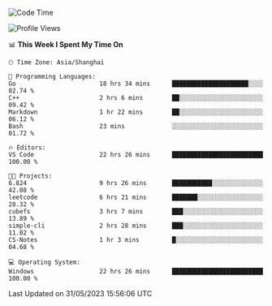 <!--START_SECTION:waka-->
![Code Time](http://img.shields.io/badge/Code%20Time-958%20hrs%2051%20mins-blue)

![Profile Views](http://img.shields.io/badge/Profile%20Views-0-blue)

📊 **This Week I Spent My Time On** 

```text
🕑︎ Time Zone: Asia/Shanghai

💬 Programming Languages: 
Go                       18 hrs 34 mins      █████████████████████░░░░   82.74 % 
C++                      2 hrs 6 mins        ██░░░░░░░░░░░░░░░░░░░░░░░   09.42 % 
Markdown                 1 hr 22 mins        ██░░░░░░░░░░░░░░░░░░░░░░░   06.12 % 
Bash                     23 mins             ░░░░░░░░░░░░░░░░░░░░░░░░░   01.72 % 

🔥 Editors: 
VS Code                  22 hrs 26 mins      █████████████████████████   100.00 % 

🐱‍💻 Projects: 
6.824                    9 hrs 26 mins       ███████████░░░░░░░░░░░░░░   42.08 % 
leetcode                 6 hrs 21 mins       ███████░░░░░░░░░░░░░░░░░░   28.32 % 
cubefs                   3 hrs 7 mins        ███░░░░░░░░░░░░░░░░░░░░░░   13.89 % 
simple-cli               2 hrs 28 mins       ███░░░░░░░░░░░░░░░░░░░░░░   11.02 % 
CS-Notes                 1 hr 3 mins         █░░░░░░░░░░░░░░░░░░░░░░░░   04.68 % 

💻 Operating System: 
Windows                  22 hrs 26 mins      █████████████████████████   100.00 % 
```


 Last Updated on 31/05/2023 15:56:06 UTC
<!--END_SECTION:waka-->